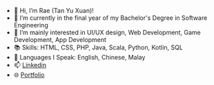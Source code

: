 - 👋 Hi, I’m Rae (Tan Yu Xuan)!
- 🌱 I’m currently in the final year of my Bachelor's Degree in Software Engineering
- 👀 I’m mainly interested in UI/UX design, Web Development, Game Development, App Development
- 📚 Skills: HTML, CSS, PHP, Java, Scala, Python, Kotlin, SQL
- 💬 Languages I Speak: English, Chinese, Malay
- 📫 [Linkedin](https://www.linkedin.com/in/yu-xuan-tan-128097315/)
- 🌐 [Portfolio](https://rae-yx.github.io/portfolio/)

<!---
rae-yx/rae-yx is a ✨ special ✨ repository because its `README.md` (this file) appears on your GitHub profile.
You can click the Preview link to take a look at your changes.
--->
